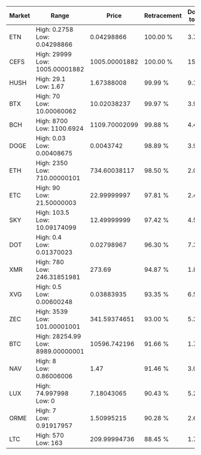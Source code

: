| Market | Range | Price| Retracement | Doubles to 50% |
| --- | --- | --- | --- | --- |
| ETN | High: 0.2758<br />Low: 0.04298866 | 0.04298866 | 100.00 % | 3.71 |
| CEFS | High: 29999<br />Low: 1005.00001882 | 1005.00001882 | 100.00 % | 15.42 |
| HUSH | High: 29.1<br />Low: 1.67 | 1.67388008 | 99.99 % | 9.19 |
| BTX | High: 70<br />Low: 10.00060062 | 10.02038237 | 99.97 % | 3.99 |
| BCH | High: 8700<br />Low: 1100.6924 | 1109.70002099 | 99.88 % | 4.42 |
| DOGE | High: 0.03<br />Low: 0.00408675 | 0.0043742 | 98.89 % | 3.90 |
| ETH | High: 2350<br />Low: 710.00000101 | 734.60038117 | 98.50 % | 2.08 |
| ETC | High: 90<br />Low: 21.50000003 | 22.99999997 | 97.81 % | 2.42 |
| SKY | High: 103.5<br />Low: 10.09174099 | 12.49999999 | 97.42 % | 4.54 |
| DOT | High: 0.4<br />Low: 0.01370023 | 0.02798967 | 96.30 % | 7.39 |
| XMR | High: 780<br />Low: 246.31851981 | 273.69 | 94.87 % | 1.87 |
| XVG | High: 0.5<br />Low: 0.00600248 | 0.03883935 | 93.35 % | 6.51 |
| ZEC | High: 3539<br />Low: 101.00001001 | 341.59374651 | 93.00 % | 5.33 |
| BTC | High: 28254.99<br />Low: 8989.00000001 | 10596.742196 | 91.66 % | 1.76 |
| NAV | High: 8<br />Low: 0.86006006 | 1.47 | 91.46 % | 3.01 |
| LUX | High: 74.997998<br />Low: 0 | 7.18043065 | 90.43 % | 5.22 |
| ORME | High: 7<br />Low: 0.91917957 | 1.50995215 | 90.28 % | 2.62 |
| LTC | High: 570<br />Low: 163 | 209.99994736 | 88.45 % | 1.75 |
